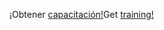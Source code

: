 <span data-ttu-id="27f98-101">¡Obtener [capacitación!](/dynamics365/get-started/training/)</span><span class="sxs-lookup"><span data-stu-id="27f98-101">Get [training!](/dynamics365/get-started/training/)</span></span>
